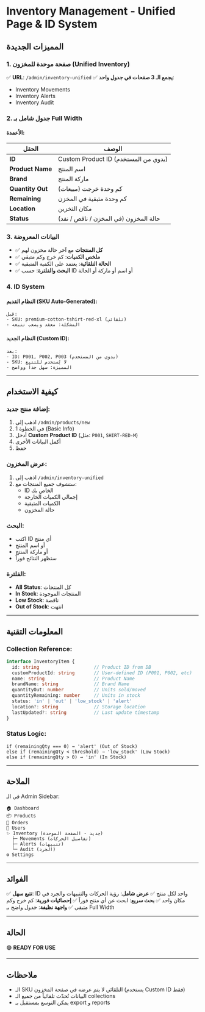 # Inventory Management - Unified Page & ID System

## المميزات الجديدة

### 1. صفحة موحدة للمخزون (Unified Inventory)
✅ **URL**: `/admin/inventory-unified`
✅ **يجمع الـ 3 صفحات في جدول واحد**:
- Inventory Movements
- Inventory Alerts
- Inventory Audit

### 2. جدول شامل بـ Full Width

#### الأعمدة:
| الحقل | الوصف |
|------|-------|
| **ID** | Custom Product ID (يدوي من المستخدم) |
| **Product Name** | اسم المنتج |
| **Brand** | ماركة المنتج |
| **Quantity Out** | كم وحدة خرجت (مبيعات) |
| **Remaining** | كم وحدة متبقية في المخزن |
| **Location** | مكان التخزين |
| **Status** | حالة المخزون (في المخزن / ناقص / نفد) |

### 3. البيانات المعروضة

- ✅ **كل المنتجات** مع آخر حالة مخزون لهم
- ✅ **ملخص الكميات**: كم خرج وكم متبقي
- ✅ **الحالة التلقائية**: يعتمد على الكمية المتبقية
- ✅ **البحث والفلترة**: حسب ID أو اسم أو ماركة أو الحالة

### 4. ID System

#### النظام القديم (SKU Auto-Generated):
```
قبل:
- SKU: premium-cotton-tshirt-red-xl (تلقائي)
- المشكلة: معقد ويصعب تتبعه
```

#### النظام الجديد (Custom ID):
```
بعد:
- ID: P001, P002, P003 (يدوي من المستخدم)
- SKU: لا يُستخدم للتتبع
- المميزة: سهل جداً وواضح
```

---

## كيفية الاستخدام

### إضافة منتج جديد:

1. اذهب إلى `/admin/products/new`
2. في الخطوة 1 (Basic Info)
3. أدخل **Custom Product ID** (مثل: `P001`, `SHIRT-RED-M`)
4. أكمل البيانات الأخرى
5. حفظ

### عرض المخزون:

1. اذهب إلى `/admin/inventory-unified`
2. ستشوف جميع المنتجات مع:
   - ID الخاص بك
   - إجمالي الكميات الخارجة
   - الكميات المتبقية
   - حالة المخزون

### البحث:
- اكتب ID أي منتج
- أو اسم المنتج
- أو ماركة المنتج
- ستظهر النتائج فوراً

### الفلترة:
- **All Status**: كل المنتجات
- **In Stock**: المنتجات الموجودة
- **Low Stock**: ناقصة
- **Out of Stock**: انتهت

---

## المعلومات التقنية

### Collection Reference:

```typescript
interface InventoryItem {
  id: string                    // Product ID from DB
  customProductId: string       // User-defined ID (P001, P002, etc)
  name: string                  // Product Name
  brandName: string             // Brand Name
  quantityOut: number           // Units sold/moved
  quantityRemaining: number     // Units in stock
  status: 'in' | 'out' | 'low_stock' | 'alert'
  location?: string             // Storage location
  lastUpdated?: string          // Last update timestamp
}
```

### Status Logic:

```
if (remainingQty === 0) → 'alert' (Out of Stock)
else if (remainingQty < threshold) → 'low_stock' (Low Stock)
else if (remainingQty > 0) → 'in' (In Stock)
```

---

## الملاحة

في الـ Admin Sidebar:
```
🏠 Dashboard
📦 Products
🛒 Orders
👥 Users
✨ Inventory (جديد - الصفحة الموحدة)
  ├─ Movements (تفاصيل الحركات)
  ├─ Alerts (تنبيهات)
  └─ Audit (الجرد)
⚙️ Settings
```

---

## الفوائد

✅ **تتبع سهل**: ID واحد لكل منتج
✅ **عرض شامل**: رؤية الحركات والتنبيهات والجرد في مكان واحد
✅ **بحث سريع**: ابحث عن أي منتج فوراً
✅ **إحصائيات فورية**: كم خرج وكم متبقي
✅ **واجهة نظيفة**: جدول واضح بـ Full Width

---

## الحالة

🟢 **READY FOR USE**

---

## ملاحظات

- الـ SKU التلقائي لا يتم عرضه في صفحة المخزون (يستخدم Custom ID فقط)
- البيانات تُحدّث تلقائياً من جميع الـ collections
- يمكن التوسع بمستقبل بـ export و reports

